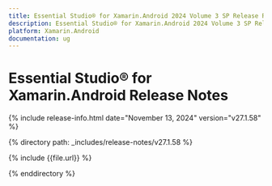 ```yaml
---
title: Essential Studio® for Xamarin.Android 2024 Volume 3 SP Release Release Notes  
description: Essential Studio® for Xamarin.Android 2024 Volume 3 SP Release Release Notes  
platform: Xamarin.Android
documentation: ug
---
```


# Essential Studio® for Xamarin.Android  Release Notes  

{% include release-info.html date="November 13, 2024"  version="v27.1.58" %} 

{% directory path: _includes/release-notes/v27.1.58 %}

{% include {{file.url}} %}

{% enddirectory %}